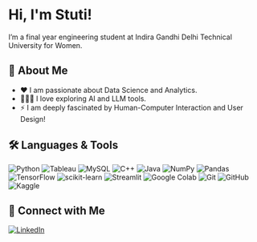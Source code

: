 # Hi, I'm Stuti! 

I’m a final year engineering student at Indira Gandhi Delhi Technical University for Women.

## 🚀 About Me

- ❤️ I am passionate about Data Science and Analytics.
- 👩🏻‍💻 I love exploring AI and LLM tools.
- ⚡ I am deeply fascinated by Human-Computer Interaction and User Design! 

## 🛠️ Languages & Tools

![Python](https://img.shields.io/badge/python-3776AB.svg?&style=flat&logo=python&logoColor=white)
![Tableau](https://img.shields.io/badge/tableau-E97627.svg?&style=flat&logo=tableau&logoColor=white)
![MySQL](https://img.shields.io/badge/mysql-4479A1.svg?&style=flat&logo=mysql&logoColor=white)
![C++](https://img.shields.io/badge/c++-00599C.svg?&style=flat&logo=cplusplus&logoColor=white)
![Java](https://img.shields.io/badge/java-007396.svg?&style=flat&logo=java&logoColor=white)
![NumPy](https://img.shields.io/badge/numpy-013243.svg?&style=flat&logo=numpy&logoColor=white)
![Pandas](https://img.shields.io/badge/pandas-150458.svg?&style=flat&logo=pandas&logoColor=white)
![TensorFlow](https://img.shields.io/badge/tensorflow-FF6F00.svg?&style=flat&logo=tensorflow&logoColor=white)
![scikit-learn](https://img.shields.io/badge/scikit--learn-F7931E.svg?&style=flat&logo=scikit-learn&logoColor=white)
![Streamlit](https://img.shields.io/badge/streamlit-FF4B4B.svg?&style=flat&logo=streamlit&logoColor=white)
![Google Colab](https://img.shields.io/badge/colab-F9AB00.svg?&style=flat&logo=googlecolab&logoColor=white)
![Git](https://img.shields.io/badge/git-F05032.svg?&style=flat&logo=git&logoColor=white)
![GitHub](https://img.shields.io/badge/github-181717.svg?&style=flat&logo=github&logoColor=white)
![Kaggle](https://img.shields.io/badge/kaggle-20BEFF.svg?&style=flat&logo=kaggle&logoColor=white)

## 🔗 Connect with Me

[![LinkedIn](https://img.shields.io/badge/linkedin-blue?style=flat&logo=linkedin&logoColor=white)](https://www.linkedin.com/in/stutinarain/)

